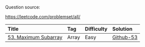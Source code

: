 Question source: 

https://leetcode.com/problemset/all/

Title | Tag | Difficulty | Solution 
:-----|:----|:-----------|:--------
[53. Maximum Subarray](https://leetcode.com/problems/maximum-subarray/)|Array|Easy|[Github-53](https://github.com/Xxxiiia/LeetCode/blob/master/53.MaximumSubarray.md)


